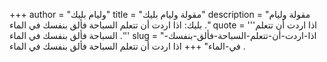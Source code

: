 +++
author = "وليام بليك"
title = "مقولة وليام بليك"
description = "مقولة وليام بليك: اذا اردت أن تتعلم السباحة فألق بنفسك في الماء ."
quote = '''اذا اردت أن تتعلم السباحة فألق بنفسك في الماء .'''
slug = "اذا-اردت-أن-تتعلم-السباحة-فألق-بنفسك-في-الماء"
+++
اذا اردت أن تتعلم السباحة فألق بنفسك في الماء .
